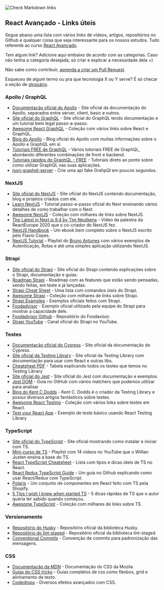 ![Check Markdown links](https://github.com/React-Avancado/links-estudo/workflows/Check%20Markdown%20links/badge.svg)

## React Avançado - Links úteis

Segue abaixo uma lista com vários links de vídeos, artigos, repositórios no Github e qualquer coisa que seja interessante para os nossos estudos. Tudo referente ao curso [React Avançado](https://reactavancado.com.br/).

Tem algum link? Adicione aqui embaixo de acordo com as categorias. Caso não tenha a categoria desejada, só criar e explicar a necessidade dela =)

Não sabe como contribuir, [aprenda a criar um Pull Request](https://www.digitalocean.com/community/tutorials/como-criar-um-pull-request-no-github-pt).

Esqueceu de algum termo ou pra que tecnologia X ou Y serve? É só checar a seção de [glossário](./glossary.md).

### Apollo / GraphQL

- [Documentação oficial do Apollo](https://www.apollographql.com/docs/) - Site oficial da documentação do Apollo, separados entre server, client, basic e outros.
- [Site oficial do GraphQL](https://graphql.org/) - Site oficial do GraphQL tendo documentação e um tutorial bem legal passo-a-passo.
- [Awesome React GraphQL](https://github.com/hasura/awesome-react-graphql) - Coleção com vários links sobre React e GraphQL.
- [Blog do Apollo](https://www.apollographql.com/blog/) - Blog oficial do Apollo com muitas informações sobre o Apollo e GraphQL em si.
- [Tutoriais FREE de GraphQL](https://www.howtographql.com/) - Vários tutoriais FREE de GraphQL, abordando diferentes combinações de front e backend.
- [Tutoriais rápidos do GraphQL - FREE](https://hasura.io/learn/) - Tutoriais direto ao ponto sobre como utilizar GraphQL nas suas aplicações.
- [json-graphql-server](https://github.com/marmelab/json-graphql-server) - Crie uma api fake GrahpQl em poucos segundos.

### NextJS

- [Site oficial do NextJS](https://nextjs.org/) - Site oficial do NextJS contendo documentação, blog e projetos criados com ele.
- [Learn NextJS](https://nextjs.org/learn/basics/create-nextjs-app) - Tutorial passo-a-passo oficial do Next ensinando vários detalhes de como trabalhar com o Next.
- [Awesome NextJS](https://github.com/unicodeveloper/awesome-nextjs) - Coleção com milhares de links sobre NextJS.
- [The Latest in Next.js 9.4 by Tim Neutkens](https://www.youtube.com/watch?v=UD98x-2mido) - Vídeo da palestra da ReactEurope 2020 que o co-criador do NextJS fez.
- [NextJS Handbook](https://www.freecodecamp.org/news/the-next-js-handbook/) - Um ebook bem completo sobre o NextJS escrito pelo Flavio Copes.
- [NextJS Tutorial](https://www.youtube.com/playlist?list=PLYSZyzpwBEWSQsrukurP09ksi49H9Yj40) - Playlist do [Bruno Antunes](https://twitter.com/bmvantunes) com vários exemplos de Autenticação, Rotas e até uma simples aplicação utilizando NextJS.

### Strapi

- [Site oficial do Strapi](https://strapi.io/) - Site oficial do Strapi contendo explicações sobre o Strapi, documentação e guias.
- [Roadmap Strapi](https://portal.productboard.com/strapi/1-public-roadmap/tabs/4-testing) - Roadmap com as features que estão sendo pensadas, sendo feitas, em teste e já lançadas.
- [Strapi Cheat Sheet](https://strapi-showcase.s3-us-west-2.amazonaws.com/CheatSheet.pdf) - Uma lista com comandos úteis do Strapi.
- [Awesome Strapi](https://github.com/strapi/awesome-strapi) - Coleção com milhares de links sobre Strapi.
- [Strapi Examples](https://github.com/strapi/strapi-examples) - Exemplos oficiais feitos com Strapi.
- [Foodadvisor](https://foodadvisor.strapi.io/) - Exemplo oficial utilizado pela equipe do Strapi para mostrar a capacidade dele.
- [Foodadvisor Github](https://github.com/strapi/foodadvisor) - Repositório do Foodavisor.
- [Strapi YouTube](https://www.youtube.com/strapi) - Canal oficial do Strapi no YouTube.

### Testes

- [Documentação oficial do Cypress](https://docs.cypress.io/) - Site oficial da documentação do Cypress.
- [Site oficial da Testing Library](https://testing-library.com/) - Site oficial da Testing Library com documentação para usar com React e outras libs.
- [Cheatsheet PDF](https://raw.githubusercontent.com/testing-library/react-testing-library/master/other/cheat-sheet.pdf) - Tabela explicando todos os testes que temos no Testing Library
- [Site oficial do Jest](https://jestjs.io/) - Site oficial do Jest com documentação e exemplos.
- [Jest DOM](https://github.com/testing-library/jest-dom#installation) - Guia no GitHub com vários matchers que podemos utilizar para analisar
- [Blog do Kent C Dodds](https://kentcdodds.com/blog/) - Kent C. Dodds é o criador da Testing Library e possui diversos artigos fantásticos sobre testes.
- [Awesome React Testing](https://github.com/infinitered/awesome-react-testing) - Coleção com vários links sobre testes em React.
- [Test your React App](https://medium.com/@aatifbandey/test-your-react-app-with-react-testing-library-and-jest-dom-26b92201bbe3) - Exemplo de teste básico usando React Testing Library

### TypeScript

- [Site oficial do TypeScript](https://www.typescriptlang.org/) - Site oficial mostrando como instalar e iniciar com TS.
- [Mini-curso de TS](https://www.youtube.com/watch?v=mRixno_uE2o&list=PLlAbYrWSYTiPanrzauGa7vMuve7_vnXG_) - Playlist com 14 vídeos no YouTube que o Willian Justen ensina a base do TS.
- [React TypeScript Cheatsheet](https://react-typescript-cheatsheet.netlify.app/) - Lista com tipos e dicas úteis de TS no React.
- [React Redux TypeScript Guide](https://github.com/piotrwitek/react-redux-typescript-guide) - Um guia no Github explicando como usar React/Redux com TypeScript.
- [Polaris](https://github.com/Shopify/polaris-react) - Um conjunto de componentes em React feito com TS pela Shopify.
- [5 Tips I wish I knew when started TS](https://codeburst.io/five-tips-i-wish-i-knew-when-i-started-with-typescript-c9e8609029db) - 5 dicas rápidas de TS que o autor queria ter sabido quando começou.
- [Awesome TypeScript](https://github.com/dzharii/awesome-typescript) - Coleção com milhares de links sobre TS.

### Versionamento

- [Repositório do Husky](https://github.com/typicode/husky) - Repositório oficial da biblioteca Husky.
- [Repositório do lint-staged](https://github.com/okonet/lint-staged) - Repositório oficial da biblioteca lint-staged.
- [Conventional Commits](https://www.conventionalcommits.org/) - Convenção de commits para padronização das mensagens.

### CSS

- [Documentação da MDN](https://developer.mozilla.org/en-US/docs/Web/CSS) - Documentação do CSS da Mozila.
- [Guias do CSS tricks](https://css-tricks.com/guides/) - Guias completos de css como flexbox, grid e alinhamento de texto.
- [Codedrops](https://tympanus.net/codrops/) - Diversos efeitos avançados com CSS.
